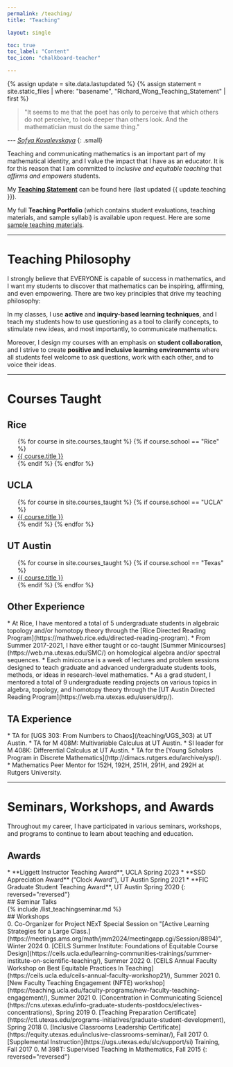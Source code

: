 ```yaml
---
permalink: /teaching/
title: "Teaching"

layout: single

toc: true
toc_label: "Content"
toc_icon: "chalkboard-teacher"

---
```



{% assign update = site.data.lastupdated %}
{% assign statement = site.static_files | where: "basename", "Richard_Wong_Teaching_Statement" | first %}

> "It seems to me that the poet has only to perceive that which others do not perceive, to look deeper than others look. And the mathematician must do the same thing." 

<cite>--- [Sofya Kovalevskaya](https://en.wikipedia.org/wiki/Sofya_Kovalevskaya)</cite>
{: .small} 

Teaching and communicating mathematics is an important part of my mathematical identity, and I value the impact that I have as an educator. It is for this reason that I am committed to *inclusive and equitable teaching* that *affirms and empowers* students.

My **[Teaching Statement](/assets/Richard_Wong_Teaching_Statement.pdf)** can be found here (last updated {{ update.teaching }}).

My full **Teaching Portfolio** (which contains student evaluations, teaching materials, and sample syllabi) is available upon request. Here are some [sample teaching materials](/teaching/materials).  

<!--end_excerpt-->

<hr>

# Teaching Philosophy
<div class="standout" markdown="1">

I strongly believe that EVERYONE is capable of success in mathematics, and I want my students to discover that mathematics can be inspiring, affirming, and even empowering.  There are two key principles that drive my teaching philosophy:

In my classes, I use **active** and **inquiry-based learning techniques**, and I teach my students how to use questioning as a tool to clarify concepts, to stimulate new ideas, and most importantly, to communicate mathematics.

Moreover, I design my courses with an emphasis on **student collaboration**, and I strive to create **positive and inclusive learning environments** where all students feel welcome to ask questions, work with each other, and to voice their ideas. 
</div>

<hr>

# Courses Taught

## Rice

<div class="standoutlist" markdown="1">
<ul>
{% for course in site.courses_taught %}
{% if course.school == "Rice" %}	
  <li>
  <a href="{{ course.url }}">{{ course.title }}</a>
  </li>
{% endif %}
{% endfor %}
</ul>
</div>

## UCLA

<div class="standoutlist" markdown="1">
<ul>
{% for course in site.courses_taught %}
{% if course.school == "UCLA" %}	
  <li>
  <a href="{{ course.url }}">{{ course.title }}</a>
  </li>
{% endif %}
{% endfor %}
</ul>
</div>


## UT Austin

<div class="standoutlist" markdown="1">
<ul>
{% for course in site.courses_taught %}
{% if course.school == "Texas" %}	
  <li>
  <a href="{{ course.url }}">{{ course.title }}</a>
  </li>
{% endif %}
{% endfor %}
</ul>
</div>

## Other Experience

<div class="standoutlist" markdown="1">
* At Rice, I have mentored a total of 5 undergraduate students in algebraic topology and/or homotopy theory through the [Rice Directed Reading Program](https://mathweb.rice.edu/directed-reading-program).
* From Summer 2017-2021, I have either taught or co-taught [Summer Minicourses](https://web.ma.utexas.edu/SMC/) on homological algebra and/or spectral sequences. 
	* Each minicourse is a week of lectures and problem sessions designed to teach graduate and advanced undergraduate students tools, methods, or ideas in research-level mathematics.
* As a grad student, I mentored a total of 9 undergraduate reading projects on various topics in algebra, topology, and homotopy theory through the [UT Austin Directed Reading Program](https://web.ma.utexas.edu/users/drp/).

</div>

## TA Experience

<div class="standoutlist" markdown="1">
* TA for [UGS 303: From Numbers to Chaos](/teaching/UGS_303) at UT Austin.
* TA for M 408M: Multivariable Calculus at UT Austin.
* SI leader for M 408K: Differential Calculus at UT Austin.
* TA for the [Young Scholars Program in Discrete Mathematics](http://dimacs.rutgers.edu/archive/ysp/).
* Mathematics Peer Mentor for 152H, 192H, 251H, 291H, and 292H at Rutgers University.

</div>

<hr>


# Seminars, Workshops, and Awards

Throughout my career, I have participated in various seminars, workshops, and programs to continue to learn about teaching and education.

## Awards

<div class="standoutlist" markdown="1">
* **Liggett Instructor Teaching Award**, UCLA Spring 2023
* **SSD Appreciation Award** (“Clock Award”), UT Austin Spring 2021
* **FIC Graduate Student Teaching Award**, UT Austin Spring 2020
{: reversed="reversed"}

</div>
## Seminar Talks

<div class="standoutlist" markdown="1">
{% include /list_teachingseminar.md %}

</div>
## Workshops

<div class="standoutlist" markdown="1">
0. Co-Organizer for Project NExT Special Session on "[Active Learning Strategies for a Large Class.](https://meetings.ams.org/math/jmm2024/meetingapp.cgi/Session/8894)", Winter 2024
0. [CEILS Summer Institute: Foundations of Equitable Course Design](https://ceils.ucla.edu/learning-communities-trainings/summer-institute-on-scientific-teaching/), Summer 2022
0. [CEILS Annual Faculty Workshop on Best Equitable Practices In Teaching](https://ceils.ucla.edu/ceils-annual-faculty-workshop21/), Summer 2021
0. [New Faculty Teaching Engagement (NFTE) workshop](https://teaching.ucla.edu/faculty-programs/new-faculty-teaching-engagement/), Summer 2021
0. [Concentration in Communicating Science](https://cns.utexas.edu/info-graduate-students-postdocs/electives-concentrations), Spring 2019
0. [Teaching Preparation Certificate](https://ctl.utexas.edu/programs-initiatives/graduate-student-development), Spring 2018
0. [Inclusive Classrooms Leadership Certificate](https://equity.utexas.edu/inclusive-classrooms-seminar/), Fall 2017
0. [Supplemental Instruction](https://ugs.utexas.edu/slc/support/si) Training, Fall 2017
0. M 398T: Supervised Teaching in Mathematics, Fall 2015
{: reversed="reversed"}

</div>